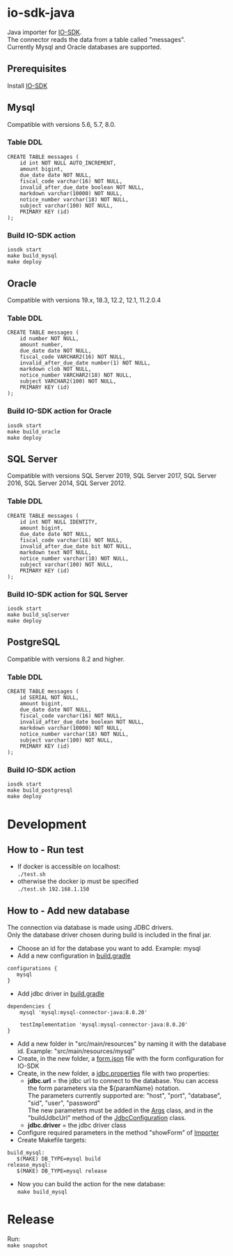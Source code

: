 # io-sdk-java
Java importer for [IO-SDK](https://github.com/pagopa/io-sdk).  
The connector reads the data from a table called "messages".  
Currently Mysql and Oracle databases are supported.

## Prerequisites
Install [IO-SDK](https://github.com/pagopa/io-sdk/releases)

## Mysql

Compatible with versions 5.6, 5.7, 8.0.

### Table DDL
```
CREATE TABLE messages (
    id int NOT NULL AUTO_INCREMENT,
    amount bigint,
    due_date date NOT NULL,
    fiscal_code varchar(16) NOT NULL,
    invalid_after_due_date boolean NOT NULL,
    markdown varchar(10000) NOT NULL,
    notice_number varchar(18) NOT NULL,
    subject varchar(100) NOT NULL,
    PRIMARY KEY (id)
);
```
### Build IO-SDK action
`iosdk start`  
`make build_mysql`  
`make deploy`

## Oracle

Compatible with versions 19.x, 18.3, 12.2, 12.1, 11.2.0.4

### Table DDL
```
CREATE TABLE messages (
    id number NOT NULL,
    amount number,
    due_date date NOT NULL,
    fiscal_code VARCHAR2(16) NOT NULL,
    invalid_after_due_date number(1) NOT NULL,
    markdown clob NOT NULL,
    notice_number VARCHAR2(18) NOT NULL,
    subject VARCHAR2(100) NOT NULL,
    PRIMARY KEY (id)
);
```
### Build IO-SDK action for Oracle
`iosdk start`  
`make build_oracle`  
`make deploy`


## SQL Server

Compatible with versions SQL Server 2019, SQL Server 2017, SQL Server 2016, SQL Server 2014, SQL Server 2012.

### Table DDL
```
CREATE TABLE messages (
    id int NOT NULL IDENTITY,
    amount bigint,
    due_date date NOT NULL,
    fiscal_code varchar(16) NOT NULL,
    invalid_after_due_date bit NOT NULL,
    markdown text NOT NULL,
    notice_number varchar(18) NOT NULL,
    subject varchar(100) NOT NULL,
    PRIMARY KEY (id)
);
```
### Build IO-SDK action for SQL Server
`iosdk start`  
`make build_sqlserver`  
`make deploy`

## PostgreSQL

Compatible with versions 8.2 and higher.

### Table DDL
```
CREATE TABLE messages (
    id SERIAL NOT NULL,
    amount bigint,
    due_date date NOT NULL,
    fiscal_code varchar(16) NOT NULL,
    invalid_after_due_date boolean NOT NULL,
    markdown varchar(10000) NOT NULL,
    notice_number varchar(18) NOT NULL,
    subject varchar(100) NOT NULL,
    PRIMARY KEY (id)
);
```
### Build IO-SDK action
`iosdk start`  
`make build_postgresql`  
`make deploy`

# Development

## How to - Run test
* If docker is accessible on localhost:    
`./test.sh` 
* otherwise the docker ip must be specified  
`./test.sh 192.168.1.150`

## How to - Add new database
The connection via database is made using JDBC drivers.   
Only the database driver chosen during build is included in the final jar.

* Choose an id for the database you want to add. Example: mysql 
* Add a new configuration in [build.gradle](build.gradle)
 ```
configurations {
    mysql
}
```
* Add jdbc driver in [build.gradle](build.gradle)
```
dependencies {
    mysql 'mysql:mysql-connector-java:8.0.20'

    testImplementation 'mysql:mysql-connector-java:8.0.20'
}
```
* Add a new folder in "src/main/resources" by naming it with the database id. Example: "src/main/resources/mysql"
* Create, in the new folder, a [form.json](src/main/resources/mysql/form.json) file with the form configuration for IO-SDK
* Create, in the new folder, a [jdbc.properties](src/main/resources/mysql/jdbc.properties) file with two properties:
  * **jdbc.url** = the jdbc url to connect to the database. You can access the form parameters via the ${paramName} notation.  
    The parameters currently supported are: "host", "port", "database", "sid", "user", "password"  
    The new parameters must be added in the [Args](src/main/java/importer/Args.java) class, and in the "buildJdbcUrl" method 
    of the [JdbcConfiguration](src/main/java/config/JdbcConfiguration.java) class.
  + **jdbc.driver** =  the jdbc driver class
* Configure required parameters in the method "showForm" of [Importer](src/main/java/importer/Importer.java)
* Create Makefile targets:
 ```
build_mysql:
	$(MAKE) DB_TYPE=mysql build
release_mysql:
	$(MAKE) DB_TYPE=mysql release
 ```
* Now you can build the action for the new database:  
`make build_mysql`
    
# Release
Run:  
`make snapshot`
